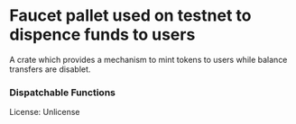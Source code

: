 # Faucet pallet used on testnet to dispence funds to users

A crate which provides a mechanism to mint tokens to users while balance transfers are disablet.

### Dispatchable Functions

License: Unlicense
